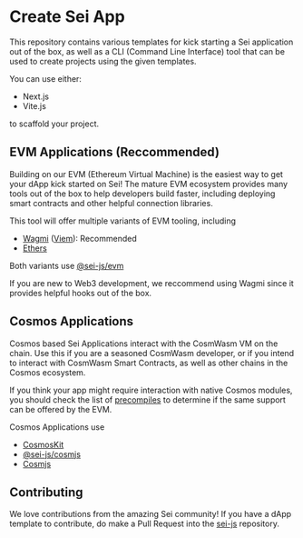# Create Sei App

This repository contains various templates for kick starting a Sei application out of the box, as well as a CLI (Command Line Interface) tool that can be used to create projects using the given templates.

You can use either:
- Next.js
- Vite.js

to scaffold your project.

## EVM Applications (Reccommended)
Building on our EVM (Ethereum Virtual Machine) is the easiest way to get your dApp kick started on Sei! The mature EVM ecosystem provides many tools out of the box to help developers build faster, including deploying smart contracts and other helpful connection libraries.

This tool will offer multiple variants of EVM tooling, including
- [Wagmi](https://wagmi.sh/core/getting-started) ([Viem](https://viem.sh/)): Recommended
- [Ethers](https://docs.ethers.org/v6/)

Both variants use [@sei-js/evm](https://sei-protocol.github.io/sei-js/modules/evm.html)

If you are new to Web3 development, we reccommend using Wagmi since it provides helpful hooks out of the box.

## Cosmos Applications
Cosmos based Sei Applications interact with the CosmWasm VM on the chain. Use this if you are a seasoned CosmWasm developer, or if you intend to interact with CosmWasm Smart Contracts, as well as other chains in the Cosmos ecosystem.

If you think your app might require interaction with native Cosmos modules, you should check the list of [precompiles](https://www.docs.sei.io/dev-interoperability/precompiles/addr) to determine if the same support can be offered by the EVM.

Cosmos Applications use
- [CosmosKit](https://cosmology.zone/products/cosmos-kit)
- [@sei-js/cosmjs](https://sei-protocol.github.io/sei-js/modules/cosmjs.html)
- [Cosmjs](https://github.com/cosmos/cosmjs)

## Contributing
We love contributions from the amazing Sei community! If you have a dApp template to contribute, do make a Pull Request into the [sei-js](https://github.com/sei-protocol/sei-js) repository.
